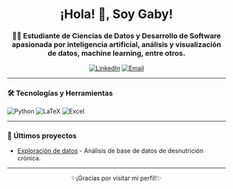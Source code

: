 <h1 align="center">¡Hola! 👋, Soy Gaby!</h1>
<h3 align="center">👨‍💻 Estudiante de Ciencias de Datos y Desarrollo de Software apasionada por inteligencia artificial, análisis y visualización de datos, machine learning, entre otros.</h3>

<p align="center">
  <a href="https://www.linkedin.com/in/gabriela-c%C3%A1rdenas-a04086301?lipi=urn%3Ali%3Apage%3Ad_flagship3_profile_view_base_contact_details%3B5EfaWFxYTau1C5Xt7ZfHzA%3D%3D" target="_blank"><img src="https://img.shields.io/badge/LinkedIn-%230077B5.svg?style=for-the-badge&logo=linkedin&logoColor=white" alt="LinkedIn"/></a>
  <a href="mailto:gaby.01221@gmail.com"><img src="https://img.shields.io/badge/Email-D14836?style=for-the-badge&logo=gmail&logoColor=white" alt="Email"></a>
</p>

---

### 🛠️ Tecnologías y Herramientas
<p>
  <img src="https://img.shields.io/badge/Python-3776AB?style=for-the-badge&logo=python&logoColor=white" alt="Python"/>
  <img src="https://img.shields.io/badge/LaTeX-008080?style=for-the-badge&logo=latex&logoColor=white" alt="LaTeX"/>
  <img src="https://img.shields.io/badge/Excel-217346?style=for-the-badge&logo=microsoft-excel&logoColor=white" alt="Excel"/>
</p>

---

### 📝 Últimos proyectos
- [Exploración de datos](https://github.com/gabycardenas1/Curso_Python) - Análisis de base de datos de desnutrición crónica.


---

<p align="center">✨¡Gracias por visitar mi perfil!✨</p>
